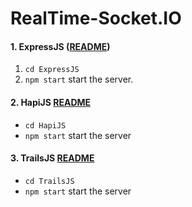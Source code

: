 # RealTime-Socket.IO

#### 1. ExpressJS ([README](https://github.com/JSbotHQ/RealTime-WebSockets/tree/master/ExpressJS))
  1. `cd ExpressJS`
  2. `npm start` start the server.

#### 2. HapiJS [README](https://github.com/JSbotHQ/RealTime-WebSockets/tree/master/HapiJS)
  - `cd HapiJS`
  - `npm start` start the server

#### 3. TrailsJS [README](https://github.com/JSbotHQ/RealTime-WebSockets/tree/master/TrailsJS)
  - `cd TrailsJS`
  - `npm start` start the server
